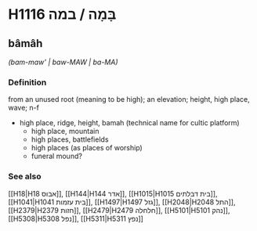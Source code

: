 # H1116 בָּמָה / במה

## bâmâh

_(bam-maw' | baw-MAW | ba-MA)_

### Definition

from an unused root (meaning to be high); an elevation; height, high place, wave; n-f

- high place, ridge, height, bamah (technical name for cultic platform)
  - high place, mountain
  - high places, battlefields
  - high places (as places of worship)
  - funeral mound?

### See also

[[H18|H18 אבוס]], [[H144|H144 אדר]], [[H1015|H1015 בית דבלתים]], [[H1041|H1041 בית עזמות]], [[H1497|H1497 גזל]], [[H2048|H2048 התל]], [[H2379|H2379 חזות]], [[H2479|H2479 חלחלה]], [[H5101|H5101 נהק]], [[H5308|H5308 נפל]], [[H5311|H5311 נפץ]]

